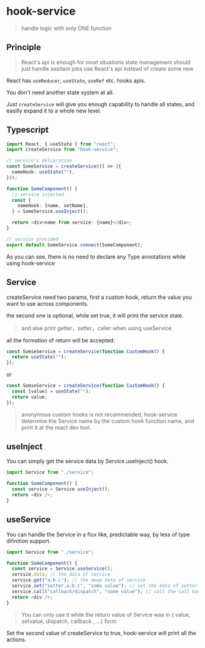# hook-service

> handle logic with only ONE function

## Principle

> React's api is enough for most situations
> state management should just handle assitant jobs
> use React's api instead of create some new

React has `useReducer`, `useState`, `useRef` etc. hooks apis.

You don't need another state system at all.

Just `createService` will give you enough capability to handle all states,
and easilly expand it to a whole new level.

## Typescript

```typescript
import React, { useState } from "react";
import createService from "hook-service";

// service's delcaration
const SomeService = createService(() => ({
  nameHook: useState(""),
}));

function SomeComponent() {
  // service injected
  const {
    nameHook: [name, setName],
  } = SomeService.useInject();

  return <div>name from service: {name}</div>;
}

// service provided
export default SomeService.connect(SomeComponent);
```

As you can see, there is no need to declare any Type annotations while using hook-service

## Service

createService need two params, first a custom hook, return the value you want to use across components.

the second one is optional, while set true, it will print the service state.

> and alse print getter，setter，caller when using useService.

all the formation of return will be accepted:

```typescript
const SomseService = createService(function CustomHook() {
  return useState("");
});
```

or

```typescript
const SomseService = createService(function CustomHook() {
  const [value] = useState("");
  return value;
});
```

> anonymous custom hooks is not recommended, hook-service determine the Service name by the custom
> hook function name, and print it at the react dev tool.

## useInject

You can simply get the service data by Service.useInject() hook.

```typescript
import Service from "./service";

function SomeComponent() {
  const service = Service.useInject();
  return <div />;
}
```

## useService

You can handle the Service in a flux like, predictable way, by less of type difinition support.

```typescript
import Service from "./service";

function SomeComponent() {
  const service = Service.useService();
  service.data; // the data of service
  service.get("a.b.c"); // the deep data of service
  service.set("setter.a.b.c", "some value"); // set the data of setter
  service.call("callback/dispatch", "some value"); // call the call back or the dispatch function of service
  return <div />;
}
```

> You can only use it while the return value of Service was in { value, setvalue, dispatch, callback , ...} form

Set the second value of createService to true, hook-service will print all the actions.